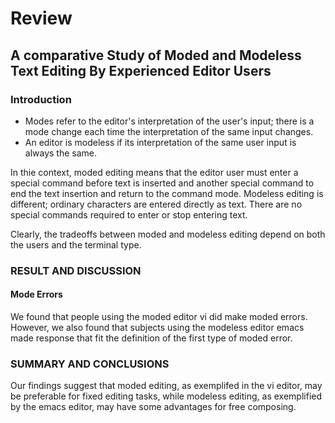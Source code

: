 # Review
## A comparative Study of Moded and Modeless Text Editing By Experienced Editor Users

### Introduction
- Modes refer to the editor's interpretation of the user's input; there is a mode change each time the interpretation of the same input changes.
- An editor is modeless if its interpretation of the same user input is always the same.

In thie context, moded editing means that the editor user must enter a special command before text is inserted and another special command to end the text insertion and return to the command mode. Modeless editing is different; ordinary characters are entered directly as text. There are no special commands required to enter or stop entering text.

Clearly, the tradeoffs between moded and modeless editing depend on both the users and the terminal type.

### RESULT AND DISCUSSION
#### Mode Errors
We found that people using the moded editor vi did make moded errors. However, we also found that subjects using the modeless editor emacs made response that fit the definition of the first type of moded error.

### SUMMARY AND CONCLUSIONS
Our findings suggest that moded editing, as exemplifed in the vi editor, may be preferable for fixed editing tasks, while modeless editing, as exemplified by the emacs editor, may have some advantages for free composing.